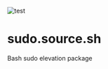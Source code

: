 ![test](https://github.com/WhisperingChaos/sudo.source.sh/workflows/test/badge.svg)
# sudo.source.sh
Bash sudo elevation package
